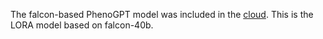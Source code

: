 The falcon-based PhenoGPT model was included in the [cloud](https://drive.google.com/drive/folders/1AABJaFyVCzo8Tka7822g6oFORCqFaPEb?usp=share_link). This is the LORA model based on falcon-40b.
